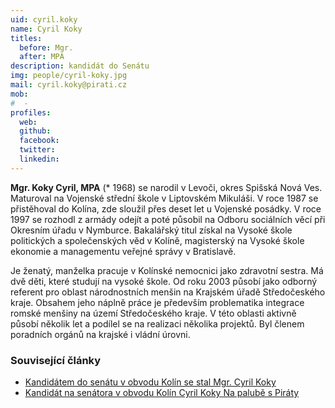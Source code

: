 ```yaml
---
uid: cyril.koky
name: Cyril Koky
titles:
  before: Mgr.
  after: MPA
description: kandidát do Senátu
img: people/cyril-koky.jpg
mail: cyril.koky@pirati.cz
mob:
#  - 
profiles:
  web:
  github:
  facebook: 
  twitter:
  linkedin:
---
```


**Mgr. Koky Cyril, MPA** (* 1968) se narodil v Levoči, okres Spišská Nová Ves. Maturoval na Vojenské střední škole v Liptovském Mikuláši. V roce 1987 se přistěhoval do Kolína, zde sloužil přes deset let u Vojenské posádky. V roce 1997 se rozhodl z armády odejít a poté působil na Odboru sociálních věcí při Okresním úřadu v Nymburce. Bakalářský titul získal na Vysoké škole politických a společenských věd v Kolíně, magisterský na Vysoké škole ekonomie a managementu veřejné správy v Bratislavě.

Je ženatý, manželka pracuje v Kolínské nemocnici jako zdravotní sestra. Má dvě děti, které studují na vysoké škole. Od roku 2003 působí jako odborný referent pro oblast národnostních menšin na Krajském úřadě Středočeského kraje. Obsahem jeho náplně práce je především problematika integrace romské menšiny na území Středočeského kraje. V této oblasti aktivně působí několik let a podílel se na realizaci několika projektů. Byl členem poradních orgánů na krajské i vládní úrovni.

### Související články

* [Kandidátem do senátu v obvodu Kolín se stal Mgr. Cyril Koky](/aktuality/kandidatem-do-senatu-v-obvodu-kolin-se-stal-mgr-cyril-koky.html)
* [Kandidát na senátora v obvodu Kolín Cyril Koky Na palubě s Piráty](/aktuality/kandidat-na-senatora-v-obvodu-kolin-cyril-koky-na-palube-s-piraty.html)

